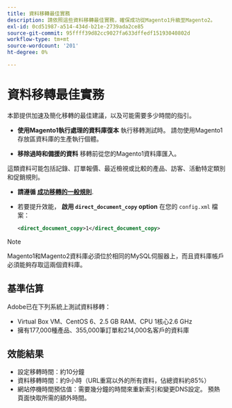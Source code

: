 ```yaml
---
title: 資料移轉最佳實務
description: 請依照這些資料移轉最佳實務，確保成功從Magento1升級至Magento2。
exl-id: 0cd51987-a514-434d-b21e-2739ada2ce85
source-git-commit: 95ffff39d82cc9027fa633dffedf15193040802d
workflow-type: tm+mt
source-wordcount: '201'
ht-degree: 0%

---
```


# 資料移轉最佳實務

本節提供加速及簡化移轉的最佳建議，以及可能需要多少時間的指引。

* **使用Magento1執行處理的資料庫復本** 執行移轉測試時。 請勿使用Magento1存放區資料庫的生產執行個體。

* **移除過時和備援的資料** 移轉前從您的Magento1資料庫匯入。

這類資料可能包括記錄、訂單報價、最近檢視或比較的產品、訪客、活動特定類別和促銷規則。

* **請遵循 [成功移轉的一般規則](migrate-data/overview.md#migration-overview)**.

* 若要提升效能， **啟用 `direct_document_copy` option** 在您的 `config.xml` 檔案：

   ```xml
   <direct_document_copy>1</direct_document_copy>
   ```

>[!NOTE]
>
>Magento1和Magento2資料庫必須位於相同的MySQL伺服器上，而且資料庫帳戶必須能夠存取這兩個資料庫。

## 基準估算

Adobe已在下列系統上測試資料移轉：

* Virtual Box VM、CentOS 6、2.5 GB RAM、CPU 1核心2.6 GHz
* 擁有177,000種產品、355,000筆訂單和214,000名客戶的資料庫

## 效能結果

* 設定移轉時間：約10分鐘
* 資料移轉時間：約9小時（URL重寫以外的所有資料，佔總資料約85%）
* 網站停機時間預估值：需要幾分鐘的時間來重新索引和變更DNS設定。 預熱頁面快取所需的額外時間。
